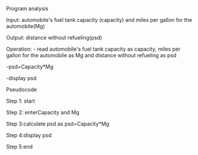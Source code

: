 Program analysis

Input: automobile's fuel tank capacity (capacity) and miles per gallon for the automobile(Mg)

Output: distance without refueling(psd)

Operation: - read automobile's fuel tank capacity as capacity,  miles per gallon for the automobile as Mg and distance without refueling as psd

-psd=Capacity*Mg

-display psd


Pseudocode 

Step 1: start

Step 2: enterCapacity and Mg

 Step 3:calculate psd as psd=Capacity*Mg

Step 4:display psd

Step 5:end

